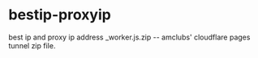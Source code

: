 # bestip-proxyip
best ip and proxy ip address
_worker.js.zip -- amclubs' cloudflare pages tunnel zip file.
